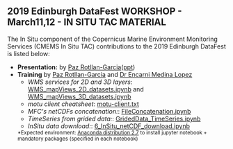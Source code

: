 ## 2019 Edinburgh DataFest WORKSHOP - March11,12 - IN SITU TAC MATERIAL

The In Situ component of the Copernicus Marine Environment Monitoring Services (CMEMS In Situ TAC) contributions to the 2019 Edinburgh DataFest is listed below:
<ul>
    <li><b>Presentation:</b> by <a href="http://www.marineinsitu.eu/partners/socib/" target="_blank">Paz Rotllan-Garcia</a>(<a href="cmems.pdf" target="_blank">ppt</a>)</li>
    <li><b>Training</b> by <a href="http://www.marineinsitu.eu/partners/socib/" target="_blank">Paz Rotllan-Garcia</a> and <a href="https://www.eng.ed.ac.uk/about/people/dr-encarnacion-medina-lopez" target="_blank">Dr Encarni Medina Lopez</a>
        <ul>
            <li><i>WMS services for 2D and 3D layers</i>: <a href="notebooks/1_WMS_mapViews_2D_datasets.ipynb" target="_blank">WMS_mapViews_2D_datasets.ipynb</a> and <a href="notebooks/2_WMS_mapViews_3D_datasets.ipynb" target="_blank">WMS_mapViews_3D_datasets.ipynb</a> </li>
            <li><i>motu client cheatsheet</i>: <a href="notebooks/3_motu-client.txt" target="_blank">motu-client.txt</a></li>
            <li><i>MFC's netCDFs concatenation:</i>: <a href="notebooks/4_FileConcatenation.ipynb" target="_blank">FileConcatenation.ipynb</a></li>
            <li><i>TimeSeries from grided data:</i>: <a href="notebooks/5_GridedData_TimeSeries.ipynb" target="_blank">GridedData_TimeSeries.ipynb</a></li>
            <li><i>InSitu data download:</i>: <a href="notebooks/6_InSitu_netCDF_download.ipynb" target="_blank">6_InSitu_netCDF_download.ipynb</a></li>
        </ul>
        <small>*Expected environment: <a href="https://www.anaconda.com/distribution/" target="_blank">Anaconda distribution 2.7</a> to install jupyter notebook + mandatory packages (specified in each notebook)</small>
    </li>
</ul>
